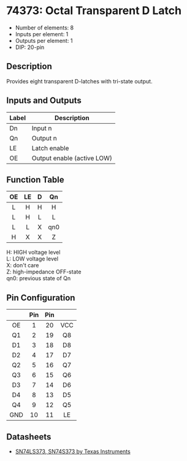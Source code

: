 # 74373: Octal Transparent D Latch

* Number of elements: 8
* Inputs per element: 1
* Outputs per element: 1
* DIP: 20-pin

## Description

Provides eight transparent D-latches with tri-state output.

## Inputs and Outputs

| Label | Description                |
|:----- | -------------------------- |
| Dn    | Input n                    |
| Qn    | Output n                   |
| LE    | Latch enable               |
| OE    | Output enable (active LOW) |

## Function Table

| OE  | LE  | D   | Qn  |
|:---:|:---:|:---:|:---:|
| L   | H   | H   | H   |
| L   | H   | L   | L   |
| L   | L   | X   | qn0 |
| H   | X   | X   | Z   |

H: HIGH voltage level  
L: LOW voltage level  
X: don't care  
Z: high-impedance OFF-state  
qn0: previous state of Qn  

## Pin Configuration

|     | Pin | Pin |     |
|:---:|:---:|:---:|:---:|
| OE  |   1 |  20 | VCC |
| Q1  |   2 |  19 | Q8  |
| D1  |   3 |  18 | D8  |
| D2  |   4 |  17 | D7  |
| Q2  |   5 |  16 | Q7  |
| Q3  |   6 |  15 | Q6  |
| D3  |   7 |  14 | D6  |
| D4  |   8 |  13 | D5  |
| Q4  |   9 |  12 | Q5  |
| GND |  10 |  11 | LE  |

## Datasheets

* [SN74LS373, SN74S373 by Texas Instruments](http://www.farnell.com/datasheets/1965578.pdf)
